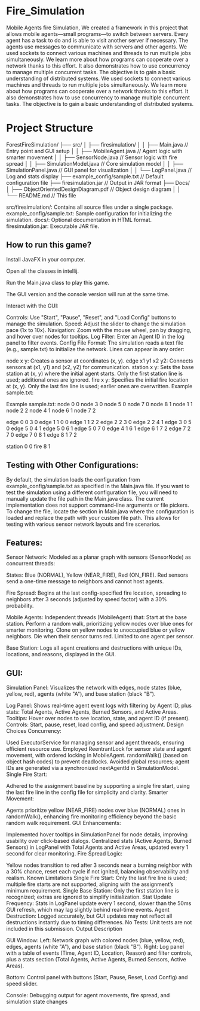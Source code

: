 # Fire_Simulation

Mobile Agents fire Simulation, We created a framework in this project that allows mobile
agents—small programs—to switch between servers. Every agent has a task to do and is able
to visit another server if necessary. The agents use messages to communicate with servers
and other agents. We used sockets to connect various machines and threads to run multiple
jobs simultaneously. We learn more about how programs can cooperate over a network thanks
to this effort. It also demonstrates how to use concurrency to manage multiple concurrent
tasks. The objective is to gain a basic understanding of distributed systems. We used 
sockets to connect various machines and threads to run multiple jobs simultaneously. We
learn more about how programs can cooperate over a network thanks to this effort. It also 
demonstrates how to use concurrency to manage multiple concurrent tasks. The objective is 
to gain a basic understanding of distributed systems.

# Project Structure

ForestFireSimulation/
├── src/
│   ├── firesimulation/
│   │   ├── Main.java                                  // Entry point and GUI setup
│   │   ├── MobileAgent.java                          // Agent logic with smarter movement
│   │   ├── SensorNode.java                          // Sensor logic with fire spread
│   │   ├── SimulationModel.java                    // Core simulation model
│   │   ├── SimulationPanel.java                   // GUI panel for visualization
│   │   └── LogPanel.java                         // Log and stats display
├── example_config/sample.txt                    // Default configuration file
├── firesimulation.jar                          // Output in JAR format
├── Docs/
│  ├── ObjectOrientedDesignDiagram.pdf        // Object design diagram
│
│                     
└── README.md                               // This file

src/firesimulation/: Contains all source files under a single package.
example_config/sample.txt: Sample configuration for initializing the simulation.
docs/: Optional documentation in HTML format.
firesimulation.jar: Executable JAR file.

## How to run this game?

Install JavaFX in your computer.

Open all the classes in intellij.

Run the Main.java class to play this game.

The GUI version and the console version will run at the same time.

Interact with the GUI:

Controls: Use "Start", "Pause", "Reset", and "Load Config" buttons to
manage the simulation.
Speed: Adjust the slider to change the simulation pace (1x to 10x).
Navigation: Zoom with the mouse wheel, pan by dragging, and hover over
nodes for tooltips.
Log Filter: Enter an Agent ID in the log panel to filter events.
Config File Format:
The simulation reads a text file (e.g., sample.txt) to initialize the network. Lines can appear in any order:

node x y: Creates a sensor at coordinates (x, y).
edge x1 y1 x2 y2: Connects sensors at (x1, y1) and (x2, y2) for communication.
station x y: Sets the base station at (x, y) where the initial agent starts. Only the first station line is used; additional ones are ignored.
fire x y: Specifies the initial fire location at (x, y). Only the last fire line is used; earlier ones are overwritten.
Example sample.txt:


Example sample.txt: 
node 0 0
node 3 0
node 5 0
node 7 0
node 8 1
node 1 1
node 2 2
node 4 1
node 6 1
node 7 2

edge 0 0 3 0
edge 1 1 0 0
edge 1 1 2 2
edge 2 2 3 0
edge 2 2 4 1
edge 3 0 5 0
edge 5 0 4 1
edge 5 0 6 1
edge 5 0 7 0
edge 4 1 6 1
edge 6 1 7 2
edge 7 2 7 0
edge 7 0 8 1
edge 8 1 7 2

station 0 0
fire 8 1

## Testing with Other Configurations:

By default, the simulation loads the configuration from example_config/sample.txt as specified
in the Main.java file. If you want to test the simulation using a different configuration file,
you will need to manually update the file path in the Main.java class. The current 
implementation does not support command-line arguments or file pickers. To change the file,
locate the section in Main.java where the configuration is loaded and replace the path with
your custom file path. This allows for testing with various sensor network layouts and fire 
scenarios.

## Features:

Sensor Network: Modeled as a planar graph with sensors (SensorNode) as concurrent threads:

States: Blue (NORMAL), Yellow (NEAR_FIRE), Red (ON_FIRE).
Red sensors send a one-time message to neighbors and cannot host agents.

Fire Spread: Begins at the last config-specified fire location, spreading to neighbors after
3 seconds (adjusted by speed factor) with a 30% probability.

Mobile Agents: Independent threads (MobileAgent) that:
Start at the base station.
Perform a random walk, prioritizing yellow nodes over blue ones for smarter monitoring.
Clone on yellow nodes to unoccupied blue or yellow neighbors.
Die when their sensor turns red.
Limited to one agent per sensor.

Base Station: Logs all agent creations and destructions with unique IDs, locations, and 
reasons, displayed in the GUI.

## GUI:

Simulation Panel: Visualizes the network with edges, node states (blue, yellow, red), agents
(white "A"), and base station (black "B").

Log Panel: Shows real-time agent event logs with filtering by Agent ID, plus stats: Total Agents,
Active Agents, Burned 
Sensors, and Active Areas.
Tooltips: Hover over nodes to see location, state, and agent ID (if present).
Controls: Start, pause, reset, load config, and speed adjustment.
Design Choices
Concurrency:

Used ExecutorService for managing sensor and agent threads, ensuring efficient resource use.
Employed ReentrantLock for sensor state and agent movement, with ordered locking in MobileAgent.
randomWalk() (based on 
object hash codes) to prevent deadlocks.
Avoided global resources; agent IDs are generated via a synchronized nextAgentId in SimulationModel.
Single Fire Start:

Adhered to the assignment baseline by supporting a single fire start, using the last fire line in the config file for 
simplicity and clarity.
Smarter Movement:

Agents prioritize yellow (NEAR_FIRE) nodes over blue (NORMAL) ones in randomWalk(), enhancing fire monitoring efficiency
beyond the basic random walk requirement.
GUI Enhancements:

Implemented hover tooltips in SimulationPanel for node details, improving usability over click-based dialogs.
Centralized stats (Active Agents, Burned Sensors) in LogPanel with Total Agents and Active Areas, updated every 1 second
for clear monitoring.
Fire Spread Logic:

Yellow nodes transition to red after 3 seconds near a burning neighbor with a 30% chance, reset each 
cycle if not 
ignited, balancing observability and realism.
Known Limitations
Single Fire Start: Only the last fire line is used; multiple fire starts are not supported, aligning
with the assignment’s
minimum requirement.
Single Base Station: Only the first station line is recognized; extras are ignored to simplify
initialization.
Stat Update Frequency: Stats in LogPanel update every 1 second, slower than the 50ms GUI refresh, which may lag slightly
behind real-time events.
Agent Destruction: Logged accurately, but GUI updates may not reflect all destructions instantly due to timing differences.
No Tests: Unit tests are not included in this submission.
Output Description

GUI Window:
Left: Network graph with colored nodes (blue, yellow, red), edges, agents (white "A"), and base station (black "B").
Right: Log panel with a table of events (Time, Agent ID, Location, Reason) and filter controls, plus a stats section 
(Total Agents, Active Agents, Burned Sensors, Active Areas).

Bottom: Control panel with buttons (Start, Pause, Reset, Load Config) and speed slider.

Console: Debugging output for agent movements, fire spread, and simulation state changes